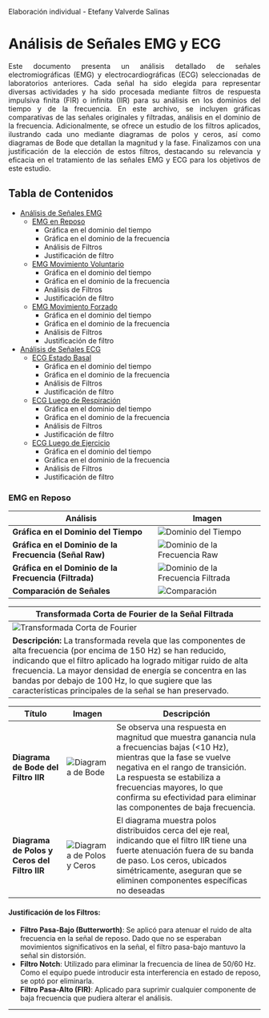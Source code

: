 Elaboración individual - Etefany Valverde Salinas 

# Análisis de Señales EMG y ECG

<div align="justify">

Este documento presenta un análisis detallado de señales electromiográficas (EMG) y electrocardiográficas (ECG) seleccionadas de laboratorios anteriores. Cada señal ha sido elegida para representar diversas actividades y ha sido procesada mediante filtros de respuesta impulsiva finita (FIR) o infinita (IIR) para su análisis en los dominios del tiempo y de la frecuencia. En este archivo, se incluyen gráficas comparativas de las señales originales y filtradas, análisis en el dominio de la frecuencia. Adicionalmente, se ofrece un estudio de los filtros aplicados, ilustrando cada uno mediante diagramas de polos y ceros, así como diagramas de Bode que detallan la magnitud y la fase. Finalizamos con una justificación de la elección de estos filtros, destacando su relevancia y eficacia en el tratamiento de las señales EMG y ECG para los objetivos de este estudio.

</div>


## Tabla de Contenidos
- [Análisis de Señales EMG](#análisis-de-señales-emg)
  - [EMG en Reposo](#emg-en-reposo)
      - Gráfica en el dominio del tiempo
      - Gráfica en el dominio de la frecuencia
      - Análisis de Filtros
      - Justificación de filtro
  - [EMG Movimiento Voluntario](#emg-movimiento-voluntario)
      - Gráfica en el dominio del tiempo
      - Gráfica en el dominio de la frecuencia
      - Análisis de Filtros
      - Justificación de filtro
  - [EMG Movimiento Forzado](#emg-movimiento-forzado)
      - Gráfica en el dominio del tiempo
      - Gráfica en el dominio de la frecuencia
      - Análisis de Filtros
      - Justificación de filtro
- [Análisis de Señales ECG](#análisis-de-señales-ecg)
  - [ECG Estado Basal](#ecg-estado-basal)
      - Gráfica en el dominio del tiempo
      - Gráfica en el dominio de la frecuencia
      - Análisis de Filtros
      - Justificación de filtro
  - [ECG Luego de Respiración](#ecg-luego-de-respiración)
      - Gráfica en el dominio del tiempo
      - Gráfica en el dominio de la frecuencia
      - Análisis de Filtros
      - Justificación de filtro
  - [ECG Luego de Ejercicio](#ecg-luego-de-ejercicio)
      - Gráfica en el dominio del tiempo
      - Gráfica en el dominio de la frecuencia
      - Análisis de Filtros
      - Justificación de filtro
   


### EMG en Reposo

| Análisis                                              | Imagen                                                                                                        |
|------------------------------------------------------|---------------------------------------------------------------------------------------------------------------|
| **Gráfica en el Dominio del Tiempo**                  | ![Dominio del Tiempo](https://github.com/Peeta18/ISB_Grupo3/blob/e978bb50de06bc5385ebe88109682c92ebe0ab9b/ISB/Laboratorios/L7_procesamiento_de_se%C3%B1ales/img-piero/EEG/reposo/raw.png) |
| **Gráfica en el Dominio de la Frecuencia (Señal Raw)**| ![Dominio de la Frecuencia Raw](https://github.com/Peeta18/ISB_Grupo3/blob/e978bb50de06bc5385ebe88109682c92ebe0ab9b/ISB/Laboratorios/L7_procesamiento_de_se%C3%B1ales/img-piero/EEG/reposo/ft_raw.png) |
| **Gráfica en el Dominio de la Frecuencia (Filtrada)** | ![Dominio de la Frecuencia Filtrada](https://github.com/Peeta18/ISB_Grupo3/blob/e978bb50de06bc5385ebe88109682c92ebe0ab9b/ISB/Laboratorios/L7_procesamiento_de_se%C3%B1ales/img-piero/EEG/reposo/ft_filter.png) |
| **Comparación de Señales**                            | ![Comparación](https://github.com/Peeta18/ISB_Grupo3/blob/e978bb50de06bc5385ebe88109682c92ebe0ab9b/ISB/Laboratorios/L7_procesamiento_de_se%C3%B1ales/img-piero/EEG/reposo/comparison.png)                 |

| **Transformada Corta de Fourier de la Señal Filtrada** |
|-------------------------------------------------------|
| ![Transformada Corta de Fourier](https://github.com/Peeta18/ISB_Grupo3/blob/4858cfdc0d364deac5a4542dee6d533fae0321e8/ISB/Laboratorios/L7_procesamiento_de_se%C3%B1ales/img-piero/volunt/FTSC.png) |
| **Descripción:** La transformada revela que las componentes de alta frecuencia (por encima de 150 Hz) se han reducido, indicando que el filtro aplicado ha logrado mitigar ruido de alta frecuencia. La mayor densidad de energía se concentra en las bandas por debajo de 100 Hz, lo que sugiere que las características principales de la señal se han preservado. |

| Título | Imagen | Descripción |
|--------|--------|-------------|
| **Diagrama de Bode del Filtro IIR** | ![Diagrama de Bode](https://github.com/Peeta18/ISB_Grupo3/blob/ba3c8922fa47ad62734755753370f7176e1575bd/ISB/Laboratorios/L7_procesamiento_de_se%C3%B1ales/img-piero/volunt/bode.png) | Se observa una respuesta en magnitud que muestra ganancia nula a frecuencias bajas (<10 Hz), mientras que la fase se vuelve negativa en el rango de transición. La respuesta se estabiliza a frecuencias mayores, lo que confirma su efectividad para eliminar las componentes de baja frecuencia. |
| **Diagrama de Polos y Ceros del Filtro IIR** | ![Diagrama de Polos y Ceros](https://github.com/Peeta18/ISB_Grupo3/blob/4acf6339e67c70a71f6b6a7b2c42868fbe10be68/ISB/Laboratorios/L7_procesamiento_de_se%C3%B1ales/img-piero/volunt/ceros.png) | El diagrama muestra polos distribuidos cerca del eje real, indicando que el filtro IIR tiene una fuerte atenuación fuera de su banda de paso. Los ceros, ubicados simétricamente, aseguran que se eliminen componentes específicas no deseadas |

#### **Justificación de los Filtros:**
   - **Filtro Pasa-Bajo (Butterworth)**: Se aplicó para atenuar el ruido de alta frecuencia en la señal de reposo. Dado que no se esperaban movimientos significativos en la señal, el filtro pasa-bajo mantuvo la señal sin distorsión.
   - **Filtro Notch**: Utilizado para eliminar la frecuencia de línea de 50/60 Hz. Como el equipo puede introducir esta interferencia en estado de reposo, se optó por eliminarla.
   - **Filtro Pasa-Alto (FIR)**: Aplicado para suprimir cualquier componente de baja frecuencia que pudiera alterar el análisis.

---
